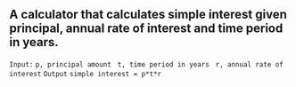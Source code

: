## A calculator that calculates simple interest given principal, annual rate of interest and time period in years.

`Input:`
   `p, principal amount`
  ` t, time period in years`
  ` r, annual rate of interest`
`Output`
   `simple interest = p*t*r`
